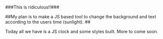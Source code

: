###This is ridiculous!!###

##My plan is to make a JS based tool to change the background and text according to the users time (sunlight). ##

Today all we have is a JS clock and some styles built.  More to come soon.
